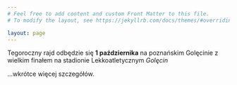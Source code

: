 ```yaml
---
# Feel free to add content and custom Front Matter to this file.
# To modify the layout, see https://jekyllrb.com/docs/themes/#overriding-theme-defaults

layout: page
---
```


Tegoroczny rajd odbędzie się **1 października** na poznańskim Golęcinie z wielkim finałem
na stadionie Lekkoatletycznym _Golęcin_



...wkrótce więcej szczegółów.
